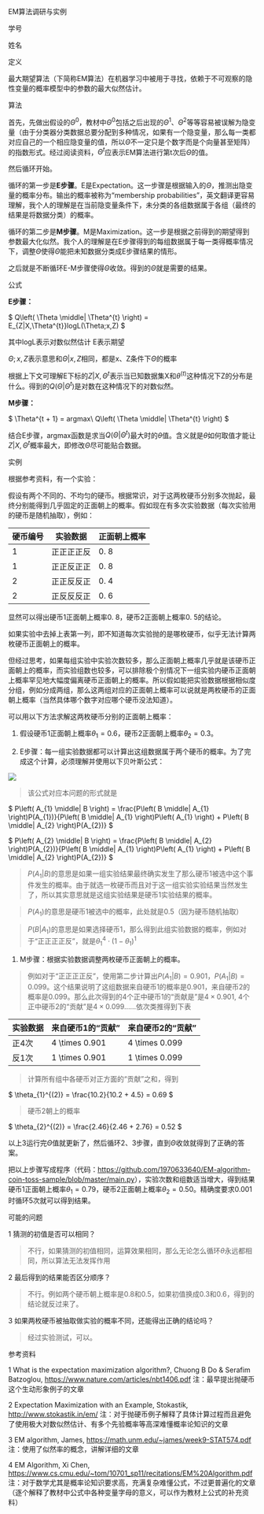EM算法调研与实例

学号

姓名

定义

最大期望算法（下简称EM算法）在机器学习中被用于寻找，依赖于不可观察的隐性变量的概率模型中的参数的最大似然估计。

算法

首先，先做出假设的$\Theta^{0}$，教材中$\Theta^{0}$包括之后出现的$\Theta^{1}$、$\Theta^{2}$等等容易被误解为隐变量（由于分类器分类数据总要分配到多种情况，如果有一个隐变量，那么每一类都对应自己的一个相应隐变量的值，所以$\Theta$不一定只是个数字而是个向量甚至矩阵）的指数形式。经过阅读资料，$\Theta^{t}$应表示EM算法进行第t次后$\Theta$的值。

然后循环开始。

循环的第一步是**E步骤**。E是Expectation。这一步骤是根据输入的$\Theta$，推测出隐变量的概率分布。输出的概率被称为“membership
probabilities”，英文翻译更容易理解，我个人的理解是在当前隐变量条件下，未分类的各组数据属于各组（最终的结果是将数据分类）的概率。

循环的第二步是**M步骤**。M是Maximization。这一步是根据之前得到的期望得到参数最大化似然。我个人的理解是在E步骤得到的每组数据属于每一类得概率情况下，调整$\Theta$使得$\Theta$能把未知数据分类成E步骤结果的情形。

之后就是不断循环E-M步骤使得$\Theta$收敛。得到的$\Theta$就是需要的结果。

公式

**E步骤：**

$
Q\left( \Theta \middle| \Theta^{t} \right) = E_{Z|X,\Theta^{t}}logL(\Theta;x,Z)
$

其中logL表示对数似然估计 E表示期望

$\Theta;x,Z$表示意思和$\Theta|x,Z$相同，都是x、Z条件下$\Theta$的概率

根据上下文可理解E下标的$Z|X,\Theta^{t}$表示当已知数据集X和$\theta^{(t)}$这种情况下Z的分布是什么。得到的$Q\left(
\Theta \middle| \Theta^{t} \right)$是对数在这种情况下的对数似然。

**M步骤：**

$
\Theta^{t + 1} = argmax\ Q\left( \Theta \middle| \Theta^{t} \right)
$

结合E步骤，argmax函数是求当$Q\left( \Theta \middle| \Theta^{t}
\right)$最大时的$\theta$值。含义就是$\theta$如何取值才能让$Z|X,\Theta^{t}$概率最大，即修改$\Theta$尽可能贴合数据。

实例

根据参考资料，有一个实验：

假设有两个不同的、不均匀的硬币。根据常识，对于这两枚硬币分别多次抛起，最终分别能得到几乎固定的正面朝上的概率。假如现在有多次实验数据（每次实验用的硬币是随机抽取），例如：

| 硬币编号 | 实验数据   | 正面朝上概率 |
|----------|------------|--------------|
| 1        | 正正正正反 | 0. 8         |
| 1        | 正正反正正 | 0. 8         |
| 2        | 正正反反正 | 0. 4         |
| 2        | 正反反反正 | 0. 6         |

显然可以得出硬币1正面朝上概率0. 8，硬币2正面朝上概率0. 5的结论。

如果实验中去掉上表第一列，即不知道每次实验抛的是哪枚硬币，似乎无法计算两枚硬币正面朝上的概率。

但经过思考，如果每组实验中实验次数较多，那么正面朝上概率几乎就是该硬币正面朝上的概率，而实验组数也较多，可以排除极个别情况下一组实验内硬币正面朝上概率罕见地大幅度偏离硬币正面朝上的概率。所以假如能把实验数据根据相似度分组，例如分成两组，那么这两组对应的正面朝上概率可以说就是两枚硬币的正面朝上概率（当然具体哪个数字对应哪个硬币没法知道）。

可以用以下方法求解这两枚硬币分别的正面朝上概率：

1.  假设硬币1正面朝上概率$\theta_{1} = 0.6$，硬币2正面朝上概率$\theta_{2} =
    0.3$。

2.  E步骤：每一组实验数据都可以计算出这组数据属于两个硬币的概率。为了完成这个计算，必须理解并使用以下贝叶斯公式：

![](media/64b754654440e6d7573bd73d52d58e9e.png)

>   该公式对应本问题的形式就是

$
P\left( A_{1} \middle| B \right) = \frac{P\left( B \middle| A_{1} \right)P(A_{1})}{P\left( B \middle| A_{1} \right)P\left( A_{1} \right) + P\left( B \middle| A_{2} \right)P(A_{2})}
$

$
P\left( A_{2} \middle| B \right) = \frac{P\left( B \middle| A_{2} \right)P(A_{2})}{P\left( B \middle| A_{1} \right)P\left( A_{1} \right) + P\left( B \middle| A_{2} \right)P(A_{2})}
$

>   $P\left( A_{1} \middle| B
>   \right)$的意思是如果一组实验结果最终确实发生了那么硬币1被选中这个事件发生的概率。由于就选一枚硬币而且对于这一组实验实验结果当然发生了，所以其实意思就是这组实验结果是硬币1实验结果的概率。

>   $P(A_{1})$的意思是硬币1被选中的概率，此处就是0.5（因为硬币随机抽取）

>   $P\left( B \middle| A_{1}
>   \right)$的意思是如果选择硬币1，那么得到此组实验数据的概率，例如对于“正正正正反”，就是$\theta_{1}^{4}
>   \cdot \left( 1 - \theta_{1} \right)^{1}$

1.  M步骤：根据实验数据调整两枚硬币正面朝上的概率。

>   例如对于“正正正正反”，使用第二步计算出$P\left( A_{1} \middle| B \right) =
>   0.901$，$P\left( A_{1} \middle| B \right) =
>   0.099$。这个结果说明了这组数据来自硬币1的概率是0.901，来自硬币2的概率是0.099。那么此次得到的4个正中硬币1的“贡献是”是$4
>   \times 0.901$, 4个正中硬币2的“贡献”是$4 \times 0.099$……依次类推得到下表

| 实验数据 | 来自硬币1的“贡献” | 来自硬币2的“贡献” |
|----------|-------------------|-------------------|
| 正4次    | 4 \\times 0.901   | 4 \\times 0.099   |
| 反1次    | 1 \\times 0.901   | 1 \\times 0.099   |

>   计算所有组中各硬币对正方面的“贡献”之和，得到

$
\theta_{1}^{(2)} = \frac{10.2}{10.2 + 4.5} = 0.69
$

>   硬币2朝上的概率

$
\theta_{2}^{(2)} = \frac{2.46}{2.46 + 2.76} = 0.52
$

以上3运行完$\Theta$值就更新了，然后循环2、3步骤，直到$\Theta$收敛就得到了正确的答案。

把以上步骤写成程序（代码：<https://github.com/1970633640/EM-algorithm-coin-toss-sample/blob/master/main.py>），实验次数和组数适当增大，得到结果硬币1正面朝上概率$\theta_{1}
= 0.79$，硬币2正面朝上概率$\theta_{2} =
0.50$。精确度要求0.001时循环5次就可以得到结果。

可能的问题

1 猜测的初值是否可以相同？

>   不行，如果猜测的初值相同，运算效果相同，那么无论怎么循环$\theta$永远都相同，所以算法无法发挥作用

2 最后得到的结果能否区分顺序？

>   不行。例如两个硬币朝上概率是0.8和0.5，如果初值换成0.3和0.6，得到的结论就反过来了。

3 如果两枚硬币被抽取做实验的概率不同，还能得出正确的结论吗？

>   经过实验测试，可以。

参考资料

1 What is the expectation maximization algorithm?, Chuong B Do & Serafim
Batzoglou, <https://www.nature.com/articles/nbt1406.pdf>
注：最早提出抛硬币这个生动形象例子的文章

2 Expectation Maximization with an Example, Stokastik,
<http://www.stokastik.in/em/>
注：对于抛硬币例子解释了具体计算过程而且避免了使用极大对数似然估计、有多个先验概率等高深难懂概率论知识的文章

3 EM algorithm, James, <https://math.unm.edu/~james/week9-STAT574.pdf>
注：使用了似然率的概念，讲解详细的文章

4 EM Algorithm, Xi Chen,
<https://www.cs.cmu.edu/~tom/10701_sp11/recitations/EM%20Algorithm.pdf>
注：对于数学尤其是概率论知识要求高，充满复杂难懂公式，不过更普遍化的文章（逐个解释了教材中公式中各种变量字母的意义，可以作为教材上公式的补充资料）
